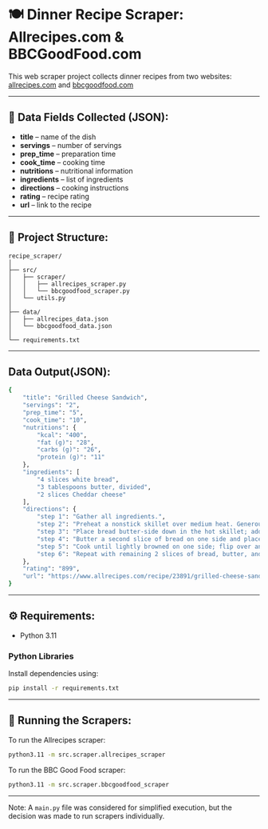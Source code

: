 # 🍽️ Dinner Recipe Scraper: Allrecipes.com & BBCGoodFood.com
This web scraper project collects dinner recipes from two websites: [allrecipes.com](https://www.allrecipes.com/recipes/17562/dinner/) and [bbcgoodfood.com](https://www.bbcgoodfood.com/recipes/collection/easy-dinner-recipes)

---

## 📄 Data Fields Collected (JSON):
- **title** – name of the dish
- **servings** – number of servings
- **prep_time** – preparation time
- **cook_time** – cooking time
- **nutritions** – nutritional information
- **ingredients** – list of ingredients
- **directions** – cooking instructions
- **rating** – recipe rating
- **url** – link to the recipe

---

## 📁 Project Structure:
```text
recipe_scraper/
│
├── src/
│   ├── scraper/
│   │   ├── allrecipes_scraper.py
│   │   └── bbcgoodfood_scraper.py
│   └── utils.py
│
├── data/
│   ├── allrecipes_data.json
│   └── bbcgoodfood_data.json
│
└── requirements.txt
```

---

## Data Output(JSON):
```bash
{
    "title": "Grilled Cheese Sandwich",
    "servings": "2",
    "prep_time": "5",
    "cook_time": "10",
    "nutritions": {
        "kcal": "400",
        "fat (g)": "28",
        "carbs (g)": "26",
        "protein (g)": "11"
    },
    "ingredients": [
        "4 slices white bread",
        "3 tablespoons butter, divided",
        "2 slices Cheddar cheese"
    ],
    "directions": {
        "step 1": "Gather all ingredients.",
        "step 2": "Preheat a nonstick skillet over medium heat. Generously butter one side of a slice of bread.",
        "step 3": "Place bread butter-side down in the hot skillet; add 1 slice of cheese.",
        "step 4": "Butter a second slice of bread on one side and place butter-side up on top of cheese.",
        "step 5": "Cook until lightly browned on one side; flip over and continue cooking until cheese is melted.",
        "step 6": "Repeat with remaining 2 slices of bread, butter, and slice of cheese. Serve and enjoy!"
    },
    "rating": "899",
    "url": "https://www.allrecipes.com/recipe/23891/grilled-cheese-sandwich/"
}
```

---

## ⚙️ Requirements:
- Python 3.11

### Python Libraries
Install dependencies using:
```bash
pip install -r requirements.txt
```
---

## 🚀 Running the Scrapers:
To run the Allrecipes scraper:
```bash
python3.11 -m src.scraper.allrecipes_scraper
```
To run the BBC Good Food scraper:
```bash
python3.11 -m src.scraper.bbcgoodfood_scraper
```
---
Note: A `main.py` file was considered for simplified execution, but the decision was made to run scrapers individually.

 
